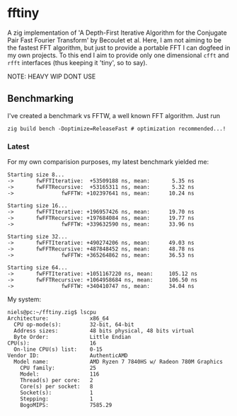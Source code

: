 # fftiny
A zig implementation of 'A Depth-First Iterative Algorithm for the Conjugate Pair Fast Fourier Transform' by Becoulet et al.
Here, I am not aiming to be the fastest FFT algorithm, but just to provide a portable FFT I can dogfeed in my own projects.
To this end I aim to provide only one dimensional `cfft` and `rfft` interfaces (thus keeping it 'tiny', so to say).

NOTE: HEAVY WIP DONT USE

## Benchmarking
I've created a benchmark vs FFTW, a well known FFT algorithm. Just run 
```zig
zig build bench -Doptimize=ReleaseFast # optimization recommended...!
```

### Latest
For my own comparision purposes, my latest benchmark yielded me:
```
Starting size 8...
->       fwFFTIterative:  +53509188 ns, mean:       5.35 ns
->       fwFFTRecursive:  +53165311 ns, mean:       5.32 ns
->               fwFFTW: +102397641 ns, mean:      10.24 ns

Starting size 16...
->       fwFFTIterative: +196957426 ns, mean:      19.70 ns
->       fwFFTRecursive: +197684084 ns, mean:      19.77 ns
->               fwFFTW: +339632590 ns, mean:      33.96 ns

Starting size 32...
->       fwFFTIterative: +490274206 ns, mean:      49.03 ns
->       fwFFTRecursive: +487848452 ns, mean:      48.78 ns
->               fwFFTW: +365264862 ns, mean:      36.53 ns

Starting size 64...
->       fwFFTIterative: +1051167220 ns, mean:     105.12 ns
->       fwFFTRecursive: +1064958684 ns, mean:     106.50 ns
->               fwFFTW: +340410747 ns, mean:      34.04 ns
```
My system:
```
niels@pc:~/fftiny.zig$ lscpu
Architecture:             x86_64
  CPU op-mode(s):         32-bit, 64-bit
  Address sizes:          48 bits physical, 48 bits virtual
  Byte Order:             Little Endian
CPU(s):                   16
  On-line CPU(s) list:    0-15
Vendor ID:                AuthenticAMD
  Model name:             AMD Ryzen 7 7840HS w/ Radeon 780M Graphics
    CPU family:           25
    Model:                116
    Thread(s) per core:   2
    Core(s) per socket:   8
    Socket(s):            1
    Stepping:             1
    BogoMIPS:             7585.29
```

